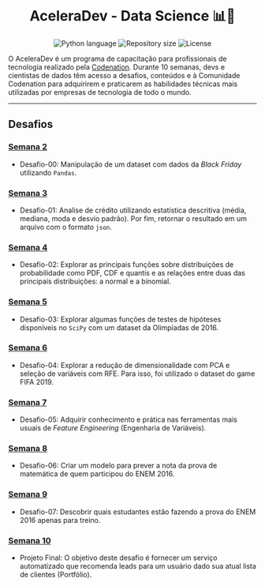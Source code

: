 <h1 align="center">
  AceleraDev - Data Science 📊🚀
</h1>

<p align="center">
  <img alt="Python language" src="https://img.shields.io/badge/Python-3.7.3-yellow.svg">

  <img alt="Repository size" src="https://img.shields.io/github/repo-size/ivanferreirajr/aceleradev-ds">

  <img alt="License" src="https://img.shields.io/badge/license-MIT-brightgreen">
</p>

O AceleraDev é um programa de capacitação para profissionais de tecnologia realizado pela [Codenation](https://www.codenation.dev/). Durante 10 semanas, devs e cientistas de dados têm acesso a desafios, conteúdos e à Comunidade Codenation para adquirirem e praticarem as habilidades técnicas mais utilizadas por empresas de tecnologia de todo o mundo.

---

## Desafios

### [Semana 2](https://github.com/ivanferreirajr/aceleradev-ds/tree/master/desafio-00)
- Desafio-00: Manipulação de um dataset com dados da *Black Friday* utilizando `Pandas`.

### [Semana 3](https://github.com/ivanferreirajr/aceleradev-ds/tree/master/desafio-01)
- Desafio-01: Analise de crédito utilizando estatística descritiva (média, mediana, moda e desvio padrão). Por fim, retornar o resultado em um arquivo com o formato `json`.

### [Semana 4](https://github.com/ivanferreirajr/aceleradev-ds/tree/master/desafio-02)
- Desafio-02: Explorar as principais funções sobre distribuições de probabilidade como PDF, CDF e quantis e as relações entre duas das principais distribuições: a normal e a binomial.

### [Semana 5](https://github.com/ivanferreirajr/aceleradev-ds/tree/master/desafio-03)
- Desafio-03: Explorar algumas funções de testes de hipóteses disponíveis no `SciPy` com um dataset da Olimpíadas de 2016.

### [Semana 6](https://github.com/ivanferreirajr/aceleradev-ds/tree/master/desafio-04)
- Desafio-04: Explorar a redução de dimensionalidade com PCA e seleção de variáveis com RFE. Para isso, foi utilizado o dataset do game FIFA 2019.

### [Semana 7](https://github.com/ivanferreirajr/aceleradev-ds/tree/master/desafio-05)
- Desafio-05: Adquirir conhecimento e prática nas ferramentas mais usuais de *Feature Engineering* (Engenharia de Variáveis).

### [Semana 8](https://github.com/ivanferreirajr/aceleradev-ds/tree/master/desafio-06)
- Desafio-06: Criar um modelo para prever a nota da prova de matemática de quem participou do ENEM 2016. 

### [Semana 9](https://github.com/ivanferreirajr/aceleradev-ds/tree/master/desafio-07)
- Desafio-07: Descobrir quais estudantes estão fazendo a prova do ENEM 2016 apenas para treino.

### [Semana 10](https://github.com/ivanferreirajr/aceleradev-ds/tree/master/projeto-final)
- Projeto Final: O objetivo deste desafio é fornecer um serviço automatizado que recomenda leads para um usuário dado sua atual lista de clientes (Portfólio).
